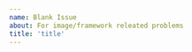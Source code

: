 ```yaml
---
name: Blank Issue
about: For image/framework releated problems
title: 'title'
---
```


<!-- Write your issue details below -->
